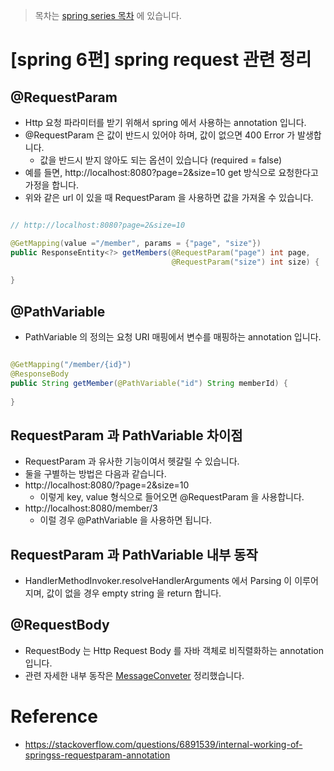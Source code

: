 > 목차는 [spring series 목차](https://insanelysimple.tistory.com/category/Spring/series) 에 있습니다.

# [spring 6편] spring request 관련 정리

## @RequestParam
- Http 요청 파라미터를 받기 위해서 spring 에서 사용하는 annotation 입니다. 
- @RequestParam 은 값이 반드시 있어야 하며, 값이 없으면 400 Error 가 발생합니다.
  - 값을 반드시 받지 않아도 되는 옵션이 있습니다 (required = false)
- 예를 들면, http://localhost:8080?page=2&size=10  get 방식으로 요청한다고 가정을 합니다.
- 위와 같은 url 이 있을 때 RequestParam 을 사용하면 값을 가져올 수 있습니다.

```java

// http://localhost:8080?page=2&size=10

@GetMapping(value ="/member", params = {"page", "size"})
public ResponseEntity<?> getMembers(@RequestParam("page") int page, 
                                    @RequestParam("size") int size) {
    
}

```

## @PathVariable
- PathVariable 의 정의는 요청 URI 매핑에서 변수를 매핑하는 annotation 입니다.

```java

@GetMapping("/member/{id}")
@ResponseBody
public String getMember(@PathVariable("id") String memberId) {
    
}

```

## RequestParam 과 PathVariable 차이점
- RequestParam 과 유사한 기능이여서 헷갈릴 수 있습니다.
- 둘을 구별하는 방법은 다음과 같습니다.
- http://localhost:8080/?page=2&size=10
  - 이렇게 key, value 형식으로 들어오면 @RequestParam 을 사용합니다.
- http://localhost:8080/member/3
  - 이럴 경우 @PathVariable 을 사용하면 됩니다.


## RequestParam 과 PathVariable 내부 동작
- HandlerMethodInvoker.resolveHandlerArguments 에서 Parsing 이 이루어지며, 값이 없을 경우 empty string 을 return 합니다.

## @RequestBody
- RequestBody 는 Http Request Body 를 자바 객체로 비직렬화하는 annotation 입니다.
- 관련 자세한 내부 동작은 [MessageConveter](https://insanelysimple.tistory.com/308) 정리했습니다.


# Reference
- https://stackoverflow.com/questions/6891539/internal-working-of-springss-requestparam-annotation